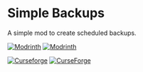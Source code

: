 # Simple Backups
A simple mod to create scheduled backups.

[![Modrinth](https://badges.moddingx.org/modrinth/versions/fzSKSXVK)](https://modrinth.com/mod/simple-backups)
[![Modrinth](https://badges.moddingx.org/modrinth/downloads/fzSKSXVK)](https://modrinth.com/mod/simple-backups)

[![Curseforge](https://badges.moddingx.org/curseforge/versions/583228)](https://www.curseforge.com/minecraft/mc-mods/simple-backups)
[![CurseForge](https://badges.moddingx.org/curseforge/downloads/583228)](https://www.curseforge.com/minecraft/mc-mods/simple-backups)
